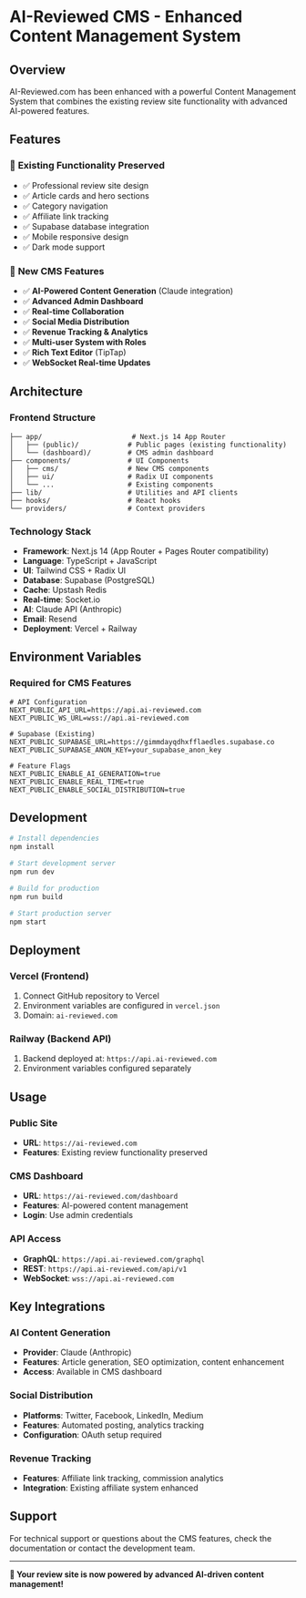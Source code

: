 # AI-Reviewed CMS - Enhanced Content Management System

## Overview

AI-Reviewed.com has been enhanced with a powerful Content Management System that combines the existing review site functionality with advanced AI-powered features.

## Features

### 🎯 **Existing Functionality Preserved**
- ✅ Professional review site design
- ✅ Article cards and hero sections  
- ✅ Category navigation
- ✅ Affiliate link tracking
- ✅ Supabase database integration
- ✅ Mobile responsive design
- ✅ Dark mode support

### 🚀 **New CMS Features**
- ✅ **AI-Powered Content Generation** (Claude integration)
- ✅ **Advanced Admin Dashboard** 
- ✅ **Real-time Collaboration**
- ✅ **Social Media Distribution**
- ✅ **Revenue Tracking & Analytics**
- ✅ **Multi-user System with Roles**
- ✅ **Rich Text Editor** (TipTap)
- ✅ **WebSocket Real-time Updates**

## Architecture

### Frontend Structure
```
├── app/                      # Next.js 14 App Router
│   ├── (public)/            # Public pages (existing functionality)
│   └── (dashboard)/         # CMS admin dashboard
├── components/              # UI Components
│   ├── cms/                 # New CMS components
│   ├── ui/                  # Radix UI components
│   └── ...                  # Existing components
├── lib/                     # Utilities and API clients
├── hooks/                   # React hooks
└── providers/               # Context providers
```

### Technology Stack
- **Framework**: Next.js 14 (App Router + Pages Router compatibility)
- **Language**: TypeScript + JavaScript
- **UI**: Tailwind CSS + Radix UI
- **Database**: Supabase (PostgreSQL)
- **Cache**: Upstash Redis
- **Real-time**: Socket.io
- **AI**: Claude API (Anthropic)
- **Email**: Resend
- **Deployment**: Vercel + Railway

## Environment Variables

### Required for CMS Features
```env
# API Configuration
NEXT_PUBLIC_API_URL=https://api.ai-reviewed.com
NEXT_PUBLIC_WS_URL=wss://api.ai-reviewed.com

# Supabase (Existing)
NEXT_PUBLIC_SUPABASE_URL=https://gimmdayqdhxfflaedles.supabase.co
NEXT_PUBLIC_SUPABASE_ANON_KEY=your_supabase_anon_key

# Feature Flags
NEXT_PUBLIC_ENABLE_AI_GENERATION=true
NEXT_PUBLIC_ENABLE_REAL_TIME=true
NEXT_PUBLIC_ENABLE_SOCIAL_DISTRIBUTION=true
```

## Development

```bash
# Install dependencies
npm install

# Start development server
npm run dev

# Build for production
npm run build

# Start production server
npm start
```

## Deployment

### Vercel (Frontend)
1. Connect GitHub repository to Vercel
2. Environment variables are configured in `vercel.json`
3. Domain: `ai-reviewed.com`

### Railway (Backend API)
1. Backend deployed at: `https://api.ai-reviewed.com`
2. Environment variables configured separately

## Usage

### Public Site
- **URL**: `https://ai-reviewed.com`
- **Features**: Existing review functionality preserved

### CMS Dashboard  
- **URL**: `https://ai-reviewed.com/dashboard`
- **Features**: AI-powered content management
- **Login**: Use admin credentials

### API Access
- **GraphQL**: `https://api.ai-reviewed.com/graphql`
- **REST**: `https://api.ai-reviewed.com/api/v1`
- **WebSocket**: `wss://api.ai-reviewed.com`

## Key Integrations

### AI Content Generation
- **Provider**: Claude (Anthropic)
- **Features**: Article generation, SEO optimization, content enhancement
- **Access**: Available in CMS dashboard

### Social Distribution
- **Platforms**: Twitter, Facebook, LinkedIn, Medium
- **Features**: Automated posting, analytics tracking
- **Configuration**: OAuth setup required

### Revenue Tracking
- **Features**: Affiliate link tracking, commission analytics
- **Integration**: Existing affiliate system enhanced

## Support

For technical support or questions about the CMS features, check the documentation or contact the development team.

---

**🎉 Your review site is now powered by advanced AI-driven content management!**
